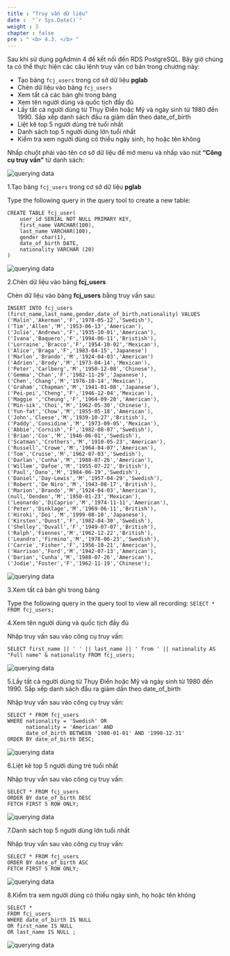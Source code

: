 ```yaml
---
title : "Truy vấn dữ liệu"
date :  "`r Sys.Date()`" 
weight : 3
chapter : false
pre : " <b> 4.3. </b> "
---
```


Sau khi sử dụng pgAdmin 4 để kết nối đến RDS PostgreSQL. Bây giờ chúng ta có thể thực hiện các câu lệnh truy vấn cơ bản trong chương này:
- Tạo bảng ``fcj_users`` trong cơ sở dữ liệu **pglab**
- Chèn dữ liệu vào bảng ``fcj_users``
- Xem tất cả các bản ghi trong bảng
- Xem tên người dùng và quốc tịch đầy đủ
- Lấy tất cả người dùng từ Thụy Điển hoặc Mỹ và ngày sinh từ 1980 đến 1990. Sắp xếp danh sách đầu ra giảm dần theo date_of_birth
- Liệt kê top 5 người dùng trẻ tuổi nhất
- Danh sách top 5 người dùng lớn tuổi nhất
- Kiểm tra xem người dùng có thiếu ngày sinh, họ hoặc tên không


Nhấp chuột phải vào tên cơ sở dữ liệu để mở menu và nhấp vào nút **“Công cụ truy vấn”** từ danh sách:

![querying data](/images/4/4-3/1.png)

1.Tạo bảng ``fcj_users`` trong cơ sở dữ liệu **pglab**

Type the following query in the query tool to create a new table:

```
CREATE TABLE fcj_user(
    user_id SERIAL NOT NULL PRIMARY KEY,
    first_name VARCHAR(100),
    last_name VARCHAR(100),
    gender char(1),
    date_of_birth DATE,
    nationality VARCHAR (20)
)
```
![querying data](/images/4/4-3/2.png)

2.Chèn dữ liệu vào bảng **fcj_users**

Chèn dữ liệu vào bảng **fcj_users** bằng truy vấn sau:
 ```
 INSERT INTO fcj_users (first_name,last_name,gender,date_of_birth,nationality) VALUES
 ('Malin','Akerman','F','1978-05-12','Swedish'),
('Tim','Allen','M','1953-06-13','American'),
('Julie','Andrews','F','1935-10-01','American'),
('Ivana','Baquero','F','1994-06-11','Bristish'),
('Lorraine','Bracco','F','1954-10-02','Mexican'),
('Alice','Braga','F','1983-04-15','Japanese')
('Marlon','Brando','M','1924-04-03','American')
('Adrien','Brody','M','1973-04-14','Mexican'),
('Peter','Carlberg','M','1950-12-08','Chinese'),
('Gemma','Chan','F','1982-11-29','Japanese'),
('Chen','Chang','M','1976-10-14','Mexican'),
('Graham','Chapman','M','1941-01-08','Japanese'),
('Pei-pei','Cheng','F','1946-12-04','Mexican'),
('Maggie ','Cheung','F','1964-09-20','American'),
('Min-sik','Choi','M','1962-05-30','Chinese'),
('Yun-fat','Chow','M','1955-05-18','American'),
('John','Cleese','M','1939-10-27','British'),
('Paddy','Considine','M','1973-09-05','Mexican'),
('Abbie','Cornish','F','1982-08-07','Swedish'),
('Brian','Cox','M','1946-06-01','Swedish'),
('Scatman','Crothers','M','1910-05-23','American'),
('Russell','Crowe','M','1964-04-07','American'),
('Tom','Cruise','M','1962-07-03','Swedish'),
('Darlan','Cunha','M','1988-07-26','American'),
('Willem','Dafoe','M','1955-07-22','British'),
('Paul','Dano','M','1984-06-19','Swedish'),
('Daniel','Day-Lewis','M','1957-04-29','Swedish'),
('Robert','De Niro','M','1943-08-17','British'),
('Marion','Brando','M','1924-04-03','American'),
(null,'Denden','M','1950-01-23','Mexican'),
('Leonardo','DiCaprio','M','1974-11-11','American'),
('Peter','Dinklage','M','1969-06-11','British'),
('Hiroki','Doi','M','1999-08-10','Japanese'),
('Kirsten','Dunst','F','1982-04-30','Swedish'),
('Shelley','Duvall','F','1949-07-07','British'),
('Ralph','Fiennes','M','1962-12-22','British'),
('Leandro','Firmino','M','1978-06-23','Swedish'),
('Carrie','Fisher','F','1956-10-21','American'),
('Harrison','Ford','M','1942-07-13','American'),
('Darian','Cunha','M','1988-07-26','American'),
('Jodie','Foster','F','1962-11-19','Chinese');
 ```
![querying data](/images/4/4-3/4.png)

3.Xem tất cả bản ghi trong bảng

Type the following query in the query tool to view all recording:
`SElECT * FROM fcj_users;`

4.Xem tên người dùng và quốc tịch đầy đủ

Nhập truy vấn sau vào công cụ truy vấn:
```
SELECT first_name || ' ' || last_name || ' from ' || nationality AS "Full name" & nationality FROM fcj_users;
```

![querying data](/images/4/4-3/5.png)


5.Lấy tất cả người dùng từ Thụy Điển hoặc Mỹ và ngày sinh từ 1980 đến 1990. Sắp xếp danh sách đầu ra giảm dần theo date_of_birth

Nhập truy vấn sau vào công cụ truy vấn:

```
SELECT * FROM fcj_users
WHERE nationality = 'Swedish' OR
      nationality = 'American' AND
      date_of_birth BETWEEN '1980-01-01' AND '1990-12-31'
ORDER BY date_of_birth DESC;
```

![querying data](/images/4/4-3/6.png)

6.Liệt kê top 5 người dùng trẻ tuổi nhất

Nhập truy vấn sau vào công cụ truy vấn:

```
SELECT * FROM fcj_users
ORDER BY date_of_birth DESC
FETCH FIRST 5 ROW ONLY;
```

![querying data](/images/4/4-3/7.png)

7.Danh sách top 5 người dùng lớn tuổi nhất


Nhập truy vấn sau vào công cụ truy vấn:
```
SELECT * FROM fcj_users
ORDER BY date_of_birth ASC
FETCH FIRST 5 ROW ONLY;
```
![querying data](/images/4/4-3/8.png)

8.Kiểm tra xem người dùng có thiếu ngày sinh, họ hoặc tên không
 
 ```
 SELECT *
 FROM fcj_users
 WHERE date_of_birth IS NULL
 OR first_name IS NULL
 OR last_name IS NULL ;
 ```
 ![querying data](/images/4/4-3/9.png)